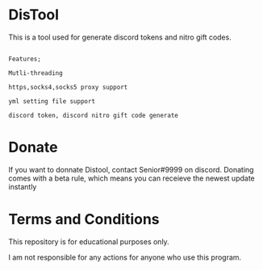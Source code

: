 # DisTool
This is a tool used for generate discord tokens and nitro gift codes.

```

Features;

Mutli-threading
 
https,socks4,socks5 proxy support
 
yml setting file support
 
discord token, discord nitro gift code generate
```

# Donate
If you want to donnate Distool, contact Senior#9999 on discord. Donating comes with a beta rule, which means you can receieve the newest update instantly

# Terms and Conditions

This repository is for educational purposes only.

I am not responsible for any actions for anyone who use this program.
